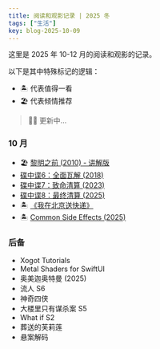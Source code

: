 ```yaml
---
title: 阅读和观影记录 | 2025 冬
tags: ["生活"]
key: blog-2025-10-09
---
```


这里是 2025 年 10-12 月的阅读和观影的记录。

<!--more-->

以下是其中特殊标记的逻辑：

* 🏝️ 代表值得一看
* 🏖️ 代表倾情推荐

> 🏋️‍♀️ 更新中...

### 10 月

* 🏖️ [黎明之前 (2010) - 讲解版](https://movie.douban.com/subject/4894070/)
* [碟中谍6：全面瓦解 (2018)](https://movie.douban.com/subject/26336252/)
* [碟中谍7：致命清算 (2023)](https://movie.douban.com/subject/30433455/)
* [碟中谍8：最终清算 (2025)](https://movie.douban.com/subject/30433456/)
* 🏝️ [《我在北京送快递》](https://book.douban.com/subject/36150423/)
* 🏝️ [Common Side Effects (2025)](https://movie.douban.com/subject/36650558/)

### 后备

* Xogot Tutorials
* Metal Shaders for SwiftUI
* 奥美迦奥特曼 (2025)
* 流人 S6
* 神奇四侠
* 大楼里只有谋杀案 S5
* What if S2
* 葬送的芙莉莲
* 悬案解码

